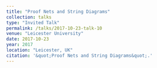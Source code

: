 ```yaml
---
title: "Proof Nets and String Diagrams"
collection: talks
type: "Invited Talk"
permalink: /talks/2017-10-23-talk-10
venue: "Leicester University"
date: 2017-10-23
year: 2017
location: "Leicester, UK"
citation: '&quot;Proof Nets and String Diagrams&quot;.'
---
```

